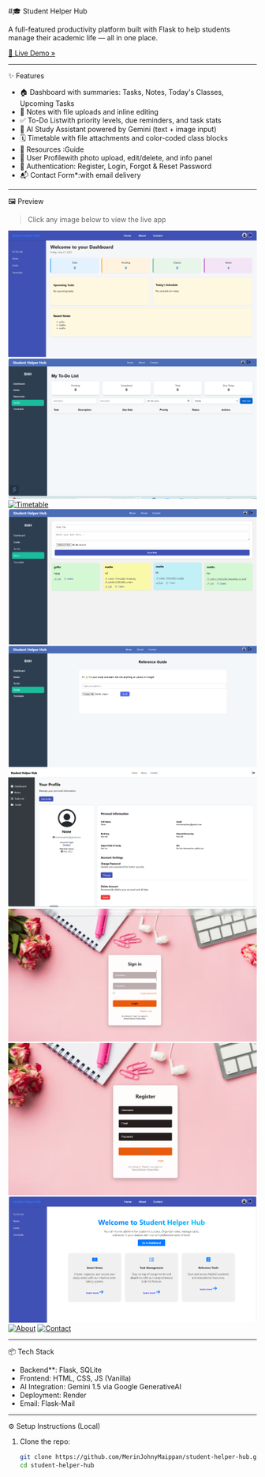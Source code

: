 #🎓 Student Helper Hub

A full-featured productivity platform built with Flask to help students manage their academic life — all in one place.

[🚀 Live Demo »](https://student-helper-hub.onrender.com)

---

 ✨ Features

- 🏠 Dashboard with summaries: Tasks, Notes, Today's Classes, Upcoming Tasks
- 📝 Notes with file uploads and inline editing
- ✅ To-Do Listwith priority levels, due reminders, and task stats
- 🧠 AI Study Assistant powered by Gemini (text + image input)
- 🗓️ Timetable with file attachments and color-coded class blocks
- 📁 Resources :Guide
- 👤 User Profilewith photo upload, edit/delete, and info panel
- 🔐 Authentication: Register, Login, Forgot & Reset Password
- 📬 Contact Form*:with email delivery

---

🖼️ Preview

> Click any image below to view the live app

[![Dashboard](screenshots/dashboard.png.png)](https://student-helper-hub.onrender.com)
[![To-Do](screenshots/todo.png.png)](https://student-helper-hub.onrender.com)
[![Timetable](screenshots/timetable.png.png)](https://student-helper-hub.onrender.com)
[![Notes](screenshots/notes.png.png)](https://student-helper-hub.onrender.com)
[![Guide](screenshots/guide.png.png)](https://student-helper-hub.onrender.com)
[![Profile](screenshots/profile.png.png)](https://student-helper-hub.onrender.com)
[![Login](screenshots/login.png.png)](https://student-helper-hub.onrender.com)
[![Register](screenshots/register.png.png)](https://student-helper-hub.onrender.com)
[![Home](screenshots/home.png.png)](https://student-helper-hub.onrender.com)
[![About](screenshots/about.png.png)](https://student-helper-hub.onrender.com)
[![Contact](screenshots/contact.png)](https://student-helper-hub.onrender.com)

---

 📦 Tech Stack

- Backend**: Flask, SQLite
- Frontend: HTML, CSS, JS (Vanilla)
- AI Integration: Gemini 1.5 via Google GenerativeAI
- Deployment: Render
- Email: Flask-Mail

---

⚙️ Setup Instructions (Local)

1. Clone the repo:
   ```bash
   git clone https://github.com/MerinJohnyMaippan/student-helper-hub.git
   cd student-helper-hub
